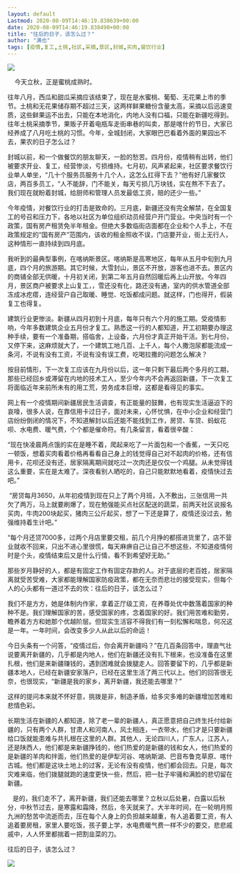 ```yaml
---
layout: default
Lastmod: 2020-08-09T14:46:19.838639+00:00
date: 2020-08-09T14:46:19.838490+00:00
title: "往后的日子，该怎么过？"
author: "满也"
tags: [疫情,复工,土桃,社区,采摘,景区,封城,买肉,餐饮行业]
---
```


![](https://images.weserv.nl/?url=https%3A//mmbiz.qpic.cn/mmbiz_png/ic81wMcQFa33XZSq2zAhlnX03riciaRhDovNusLY5SYbnEE4LFdYdKTnjtFTIbrpEdGBGa3OB1wiasrex4R5pSQbDw/640%3Fwx_fmt%3Dpng)

    今天立秋，正是蜜桃成熟时。

往年八月，西瓜和甜瓜采摘应该结束了，现在是水蜜桃、葡萄、无花果上市的季节。土桃和无花果储存期不超过三天，这两样鲜果糖份含量太高，采摘以后迅速变质，这些鲜果运不出去，只能在本地消化，内地人没有口福，只能在新疆吃得到。往年土桃采摘季节，果贩子开着电瓶车走街串巷的叫卖，那是喀什的节日，大家已经养成了八月吃土桃的习惯。今年，全城封闭，大家眼巴巴看着外面的果园出不去，果农的日子怎么过？

封城以前，和一个做餐饮的朋友聊天，一脸的愁苦。四月份，疫情稍有出转，他们被要求开业、复工，经营惨淡，亏损维持。七月初，风声紧起来，社区要求餐饮行业单人单坐，“几十个服务员服务十几个人，这怎么扛得下去？”他有好几家餐饮店，两百多员工，“人不能辞，门不能关，每天亏损几万块钱，实在熬不下去了。我们现在就盼着封城，给厨师和管理人员发最低工资，赔的还少一些。”

今年疫情，对餐饮行业的打击是致命的。三月底，新疆还没有完全解禁，在全国复工的号召和压力下，各地以社区为单位组织动员经营户开门营业。中央当时有一个政策，国有房产租赁免半年租金。但绝大多数临街店面都在企业和个人手上，不在政策规定的“国有房产”范围内，该收的租金照收不误，门店要开业，街上无行人，这种情形一直持续到四月底。

我听到的最典型事例，在喀纳斯景区。喀纳斯是高寒地区，每年从五月中旬到九月底，四个月的旅游期。其它时候，大雪封山，景区不开放，游客也进不去。景区内的商铺全部无供暖，十月初关闭，到第二年五月自然回暖后再上山开放。今年四月，景区商户被要求上山复工，，雪还没有化，路还没有通，室内的供水管道全部冻成冰疙瘩，连经营户自己取暖、睡觉、吃饭都成问题。就这样，门也得开，假装复工也得复。

建筑行业更惨淡。新疆从四月初到十月底，每年只有六个月的施工期。受疫情影响，今年多数建筑企业五月份才复工。熟悉这一行的人都知道，开工初期要办理这种手续，要有一个准备期，搭临舍，上设备，六月份才真正开始干活。到七月份，又停下来，这麻烦就大了，一个建筑工地几百、上千人，每个人撒泡尿都能流成一条河，不说有没有工资，不说有没有误工费，吃喝拉撒的问题怎么解决？

按目前情形，下一次复工应该在九月份以后，这一年只剩下最后两个多月的工期，那些已经回乡或滞留在内地的技术工人，至少今年内不会再返回新疆，下一次复工将面临近年来前所未有的用工荒，劳务成本巨增，这都是看得见的事实。

网上有一个疫情期间新疆居民生活调查，有正能量的鼓舞，也有现实生活逼迫下的哀嚎，很多人说，在靠信用卡过日子，面对未来，心怀忧惧，在中小企业和经营门店纷纷倒闭的情况下，不知道解封以后还能不能找到工作，房贷、车贷、蚂蚁花呗、水电费、暖气费，个个都是催命符。有几条留言，看着很辛酸：

“现在快凌晨两点饿的实在是睡不着，爬起来吃了一片面包和一个香蕉，一天只吃一顿饭，想着买肉看着价格再看看自己身上的钱觉得自己对不起肉的价格，还有信用卡，花呗还没有还，居家隔离期间就吃过一次肉还是仅仅一个鸡腿。从未觉得钱这么重要，实在是太难了。深夜看别人晒吃的，自己只能默默地看着，疫情快过去吧。”

 “房贷每月3650，从年初疫情到现在只上了两个月班，入不敷出，三张信用一共欠了两万，马上就要刷爆了，现在勉强能买点社区配送的蔬菜，前两天社区说报名买肉，牛肉200块起买，猪肉三公斤起买，想了一下还是算了，疫情还没过去，勉强维持着生计吧。”

“每个月还贷7000多，过两个月店里要交租，前几个月挣的都搭进货里了，店不营业就收不回来，只出不进心里很慌，每天麻痹自己让自己不想这些，不知道疫情何时是个头，疫情结束后又是什么行情，看不到希望好无助。”

那些岁月静好的人，都是有固定工作有固定存款的人。对于底层的老百姓，居家隔离就受苦受难，大家都能理解国家防疫政策，都在无奈而悲壮的接受现实，但每个人的心头都有一道过不去的坎：往后的日子，该怎么过？

我们不是方方，她是体制内作家，拿着正厅级工资，在养尊处优中数落着国家的种种不是。我们理解国家的苦，感受国家的疼，念着国家的好。我们用苦难和勤劳，瞻养着方方和她那个优越阶层。但现实生活容不得我们有一刻松懈和喘息，何况这是一年。一年时间，会改变多少人从此以后的命运！

今日头条有一个问答，“疫情过后，你会离开新疆吗？”在几百条回答中，理直气壮说要离开新疆的，几乎都是内地人，他们在新疆还没有扎下根来，也没准备在这里扎根，他们是来新疆赚钱的，遇到困难就会拨腿走人。回答要留下的，几乎都是新疆本地人，已经在新疆安家落户，已经在这里生活了两三代以上。他们的回答很无奈，也很现实，“新疆是我的家乡，离开新疆，我还能去哪里？”

这样的提问本来就不怀好意，挑拨是非，制造矛盾，给多灾多难的新疆增加苦难和悲情色彩。

长期生活在新疆的人都知道，除了老一辈的新疆人，真正愿意把自己终生托付给新疆的，只有两个人群，甘肃人和河南人，风土相连，一衣带水，他们才是只要新疆给口饭就能患难与共扎根在这里的人群。其他人，无论四川人，广东人，江苏人，还是陕西人，他们都是来新疆挣钱的，他们热爱的是新疆的钱和女人，他们热爱的是新疆的羊肉和拌面，他们热爱的是伊犁河谷、喀纳斯湖、巴音布鲁克草原、喀什古城。他们都是这块土地上的过客，无论有没有疫情，他们都会回去。只是，每次灾难来临，他们拨腿就跑的速度更快一些，然后，把一肚子牢骚和满脸的悲切留在新疆。

   是的，我们走不了，离开新疆，我们还能去哪里？立秋以后处暑，白露以后秋分，中秋节过去，是寒露和霜降，然后，冬天就来了。大半年时间，在一轮明月照九洲的愁苦中流逝而去，压在每个人身上的负担越来越重，有人追着要工资，有人追着要房租，家里人要吃饭，孩子要上学，水电费暖气费一样不少的要交，悲悲戚戚中，人人怀里都揣着一把割韭菜的刀。

往后的日子，该怎么过？

![](https://images.weserv.nl/?url=https%3A//mmbiz.qpic.cn/mmbiz_jpg/ic81wMcQFa33XZSq2zAhlnX03riciaRhDovX7KxZ2Mo8CAcMYZ1zrOSs0yeDAB432sPex24ich8NxzPfmxiaG51xkuQ/640%3Fwx_fmt%3Djpeg)

